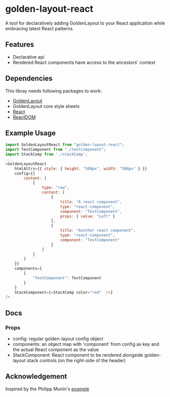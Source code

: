 # golden-layout-react #
A tool for declaratively adding GoldenLayout to your React application while embracing latest React patterns.

## Features ##
* Declarative api
* Rendered React components have access to the ancestors' context

## Dependencies ##
This libray needs following packages to work:
* [GoldenLayout](https://github.com/golden-layout/golden-layout)
* GoldenLayout core style sheets
* [React](https://github.com/facebook/react/tree/master/packages/react)
* [ReactDOM](https://github.com/facebook/react/tree/master/packages/react-dom)

## Example Usage ##
```javascript
import GoldenLayoutReact from "golden-layout-react";
import TestComponent from "./testComponent";
import StackComp from './stackComp';
...
<GoldenLayoutReact
    htmlAttrs={{ style: { height: "500px", width: "500px" } }}
    config={{
        content: [
            {
                type: "row",
                content: [
                    {
                        title: "A react component",
                        type: "react-component",
                        component: "TestComponent",
                        props: { value: "Left" }
                    },
                    {
                        title: "Another react component",
                        type: "react-component",
                        component: "TestComponent"
                    }
                ]
            }
        ]
    }}
    components={
        {
            "TestComponent": TestComponent
        }
    }
    StackComponent={<StackComp color="red"  />}
/>
```

## Docs ##
### Props ###
* config: regular golden-layout config object
* components: an object map with 'component' from config as key and the actual React component as the value
* StackComponent: React component to be rendered alongside golden-layout stack controls (on the right-side of the header)

## Acknowledgement ##
Inspired by the Philipp Munin's [example](https://github.com/golden-layout/golden-layout/issues/392#issuecomment-384731510)
